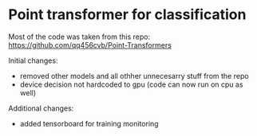 # Point transformer for classification

Most of the code was taken from this repo: https://github.com/qq456cvb/Point-Transformers

Initial changes:
- removed other models and all othher unnecesarry stuff from the repo
- device decision not hardcoded to gpu (code can now run on cpu as well)

Additional changes:
- added tensorboard for training monitoring


